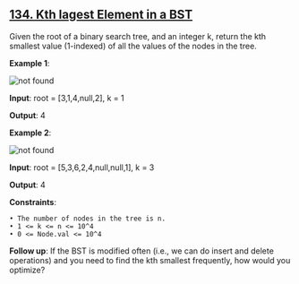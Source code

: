 <h2><a href="https://www.codingninjas.com/studio/problems/920438?topList=striver-sde-sheet-problems&utm_source=striver&utm_medium=website">134. Kth lagest Element in a BST</a></h2>

Given the root of a binary search tree, and an integer k, return the kth smallest value (1-indexed) of all the values of the nodes in the tree.

**Example 1**:

<img src="https://assets.leetcode.com/uploads/2021/01/28/kthtree1.jpg" alt="not found">

**Input**: root = [3,1,4,null,2], k = 1

**Output**: 4

**Example 2**:

<img src="https://assets.leetcode.com/uploads/2021/01/28/kthtree2.jpg" alt="not found">

**Input**: root = [5,3,6,2,4,null,null,1], k = 3

**Output**: 4


**Constraints**:

    • The number of nodes in the tree is n.
    • 1 <= k <= n <= 10^4
    • 0 <= Node.val <= 10^4

**Follow up**: If the BST is modified often (i.e., we can do insert and delete operations) and you need to find the kth smallest frequently, how would you optimize?